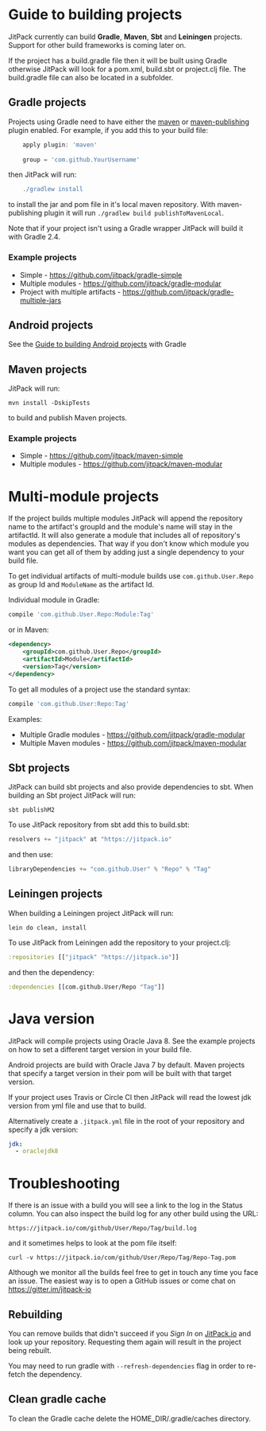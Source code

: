 # Guide to building projects

JitPack currently can build **Gradle**, **Maven**, **Sbt** and **Leiningen** projects. Support for other build frameworks is coming later on.

If the project has a build.gradle file then it will be built using Gradle otherwise JitPack will look for a pom.xml, build.sbt or project.clj file. The build.gradle file can also be located in a subfolder.

## Gradle projects

Projects using Gradle need to have either the [maven](http://gradle.org/docs/current/userguide/maven_plugin.html) or [maven-publishing](https://gradle.org/docs/current/userguide/publishing_maven.html) plugin enabled. For example, if you add this to your build file:

```gradle
    apply plugin: 'maven'
    
    group = 'com.github.YourUsername'
```

then JitPack will run:

```gradle
    ./gradlew install
```

to install the jar and pom file in it's local maven repository. With maven-publishing plugin it will run `./gradlew build publishToMavenLocal`. 

Note that if your project isn't using a Gradle wrapper JitPack will build it with Gradle 2.4.

### Example projects

 - Simple - https://github.com/jitpack/gradle-simple
 - Multiple modules - https://github.com/jitpack/gradle-modular
 - Project with multiple artifacts - https://github.com/jitpack/gradle-multiple-jars

## Android projects

See the [Guide to building Android projects](https://github.com/jitpack/jitpack.io/blob/master/ANDROID.md) with Gradle

## Maven projects

JitPack will run: 

    mvn install -DskipTests
    
to build and publish Maven projects. 

### Example projects

 - Simple - https://github.com/jitpack/maven-simple
 - Multiple modules - https://github.com/jitpack/maven-modular
  
# Multi-module projects

If the project builds multiple modules JitPack will append the repository name to the artifact's groupId and the module's name will stay in the artifactId. It will also generate a module that includes all of repository's modules as dependencies. That way if you don't know which module you want you can get all of them by adding just a single dependency to your build file.

To get individual artifacts of multi-module builds use `com.github.User.Repo` as group Id and `ModuleName` as the artifact Id.

Individual module in Gradle:

```gradle
compile 'com.github.User.Repo:Module:Tag'
```
or in Maven:

```xml
<dependency> 
	<groupId>com.github.User.Repo</groupId> 
	<artifactId>Module</artifactId> 
	<version>Tag</version> 
</dependency>
``` 

To get all modules of a project use the standard syntax:
```gradle
compile 'com.github.User:Repo:Tag'
```

Examples:
 - Multiple Gradle modules - https://github.com/jitpack/gradle-modular
 - Multiple Maven modules - https://github.com/jitpack/maven-modular

## Sbt projects

JitPack can build sbt projects and also provide dependencies to sbt. 
When building an Sbt project JitPack will run:

    sbt publishM2

To use JitPack repository from sbt add this to build.sbt:
```sbt
resolvers += "jitpack" at "https://jitpack.io"
```
and then use:
```sbt
libraryDependencies += "com.github.User" % "Repo" % "Tag"
```

## Leiningen projects

When building a Leiningen project JitPack will run:

    lein do clean, install
    
To use JitPack from Leiningen add the repository to your project.clj:
```clojure    
:repositories [["jitpack" "https://jitpack.io"]]
```

and then the dependency:

```clojure
:dependencies [[com.github.User/Repo "Tag"]]
```

# Java version

JitPack will compile projects using Oracle Java 8. See the example projects on how to set a different target version in your build file. 

Android projects are build with Oracle Java 7 by default. Maven projects that specify a target version in their pom will be built with that target version.

If your project uses Travis or Circle CI then JitPack will read the lowest jdk version from yml file and use that to build.

Alternatively create a `.jitpack.yml` file in the root of your repository and specify a jdk version:
```yml
jdk:
  - oraclejdk8
```

# Troubleshooting

If there is an issue with a build you will see a link to the log in the Status column. You can also inspect the build log for any other build using the URL:

```
https://jitpack.io/com/github/User/Repo/Tag/build.log
```

and it sometimes helps to look at the pom file itself:

```
curl -v https://jitpack.io/com/github/User/Repo/Tag/Repo-Tag.pom
```

Although we monitor all the builds feel free to get in touch any time you face an issue. 
The easiest way is to open a GitHub issues or come chat on https://gitter.im/jitpack-io

## Rebuilding

You can remove builds that didn't succeed if you *Sign In* on [JitPack.io](https://jitpack.io) and look up your repository. Requesting them again will result in the project being rebuilt.

You may need to run gradle with `--refresh-dependencies` flag in order to re-fetch the dependency.

## Clean gradle cache

To clean the Gradle cache delete the HOME_DIR/.gradle/caches directory.

